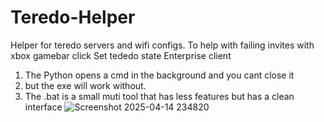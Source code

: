 # Teredo-Helper
Helper for teredo servers and wifi configs. To help with failing invites with xbox gamebar click Set tededo state Enterprise client
1. The Python opens a cmd in the background and you cant close it
2. but the exe will work without.
3. The .bat is a small muti tool that has less features but has a clean interface
![Screenshot 2025-04-14 234820](https://github.com/user-attachments/assets/7bc91cbf-26db-408a-b489-f833417c5358)
